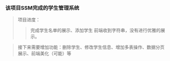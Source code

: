 ### 该项目SSM完成的学生管理系统  
> 项目进度： 
>> 完成学生名单的展示、添加学生
>> 前端收到字符串，没有进行优雅的展示。

> 接下来需要增加功能：删除学生、修改学生信息、增加多表操作、数据分页展示、前端美化（可能）等